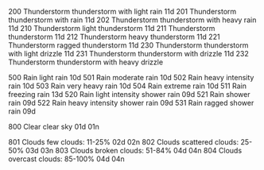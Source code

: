 200	Thunderstorm	thunderstorm with light rain	 11d
201	Thunderstorm	thunderstorm with rain	 11d
202	Thunderstorm	thunderstorm with heavy rain	 11d
210	Thunderstorm	light thunderstorm	 11d
211	Thunderstorm	thunderstorm	 11d
212	Thunderstorm	heavy thunderstorm	 11d
221	Thunderstorm	ragged thunderstorm	 11d
230	Thunderstorm	thunderstorm with light drizzle	 11d
231	Thunderstorm	thunderstorm with drizzle	 11d
232	Thunderstorm	thunderstorm with heavy drizzle


500	Rain	light rain	 10d
501	Rain	moderate rain	 10d
502	Rain	heavy intensity rain	 10d
503	Rain	very heavy rain	 10d
504	Rain	extreme rain	 10d
511	Rain	freezing rain	 13d
520	Rain	light intensity shower rain	 09d
521	Rain	shower rain	 09d
522	Rain	heavy intensity shower rain	 09d
531	Rain	ragged shower rain	 09d

800	Clear	clear sky	 01d
 01n

801	Clouds	few clouds: 11-25%	 02d
 02n
802	Clouds	scattered clouds: 25-50%	 03d
 03n
803	Clouds	broken clouds: 51-84%	 04d
 04n
804	Clouds	overcast clouds: 85-100%	 04d
 04n
 